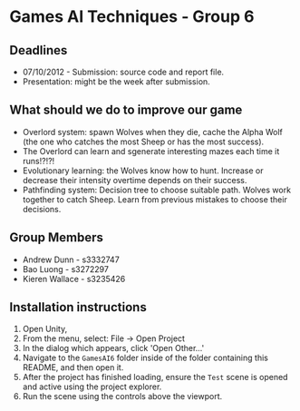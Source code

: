 Games AI Techniques - Group 6
=============================


Deadlines
-------------
- 07/10/2012 - Submission: source code and report file.
- Presentation: might be the week after submission.


What should we do to improve our game
-------------
- Overlord system: spawn Wolves when they die, cache the Alpha Wolf (the one who catches the most Sheep or has the most success).
- The Overlord can learn and sgenerate interesting mazes each time it runs!?!?!
- Evolutionary learning: the Wolves know how to hunt. Increase or decrease their intensity overtime depends on their success.
- Pathfinding system: Decision tree to choose suitable path. Wolves work together to catch Sheep. Learn from previous mistakes to choose their decisions.


Group Members
-------------
* Andrew Dunn - s3332747
* Bao Luong - s3272297
* Kieren Wallace - s3235426

Installation instructions
-------------------------
1. Open Unity, 
2. From the menu, select: File -> Open Project
3. In the dialog which appears, click 'Open Other…'
4. Navigate to the `GamesAI6` folder inside of the folder containing this README, and then open it.
5. After the project has finished loading, ensure the `Test` scene is opened and active using the project explorer.
6. Run the scene using the controls above the viewport.

